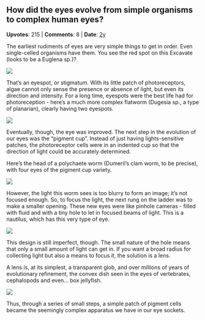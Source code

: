 ## How did the eyes evolve from simple organisms to complex human eyes?
    
**Upvotes**: 215 | **Comments**: 8 | **Date**: [2y](https://www.quora.com/How-did-the-eyes-evolve-from-simple-organisms-to-complex-human-eyes/answer/Gary-Meaney)

The earliest rudiments of eyes are very simple things to get in order. Even single-celled organisms have them. You see the red spot on this Excavate (looks to be a Euglena sp.)?

![](https://qph.fs.quoracdn.net/main-qimg-2f5656286e7e94c1ed20dae00a724848-lq)

That’s an eyespot, or stigmatum. With its little patch of photoreceptors, algae cannot only sense the presence or absence of light, but even its direction and intensity. For a long time, eyespots were the best life had for photoreception - here’s a much more complex flatworm (Dugesia sp., a type of planarian), clearly having two eyespots.

![](https://qph.fs.quoracdn.net/main-qimg-359c47402021fcb472669716a67701ee-lq)

Eventually, though, the eye was improved. The next step in the evolution of our eyes was the “pigment cup”. Instead of just having lights-sensitive patches, the photoreceptor cells were in an indented cup so that the direction of light could be accurately determined.

Here’s the head of a polychaete worm (Dumeril’s clam worm, to be precise), with four eyes of the pigment cup variety.

![](https://qph.fs.quoracdn.net/main-qimg-c18d861bc5d12530751d4cd2bb131002-lq)

However, the light this worm sees is too blurry to form an image; it’s not focused enough. So, to focus the light, the next rung on the ladder was to make a smaller opening. These new eyes were like pinhole cameras - filled with fluid and with a tiny hole to let in focused beams of light. This is a nautilus, which has this very type of eye.

![](https://qph.fs.quoracdn.net/main-qimg-92aa97d946b4c8628387fc211871b2e3-lq)

This design is still imperfect, though. The small nature of the hole means that only a small amount of light can get in. If you want a broad radius for collecting light but also a means to focus it, the solution is a lens.

A lens is, at its simplest, a transparent glob, and over millions of years of evolutionary refinement, the convex dish seen in the eyes of vertebrates, cephalopods and even… box jellyfish.

![](https://qph.fs.quoracdn.net/main-qimg-e29a861837f6fa1635fc812db024493c-lq)

Thus, through a series of small steps, a simple patch of pigment cells became the seemingly complex apparatus we have in our eye sockets.

